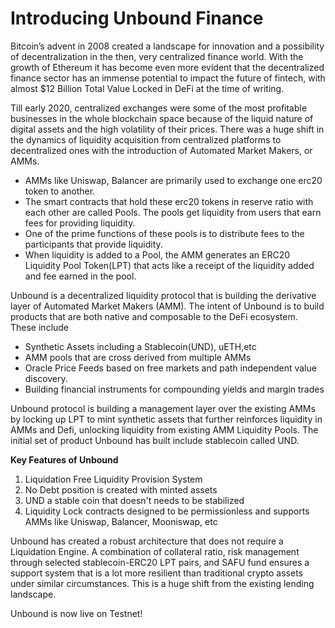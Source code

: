 # Introducing  Unbound Finance

Bitcoin’s advent in 2008 created a landscape for innovation and a possibility of decentralization in the then, very centralized finance world. With the growth of Ethereum it has become even more evident that the decentralized finance sector has an immense potential to impact the future of fintech, with almost $12 Billion Total Value Locked in DeFi at the time of writing. 

Till early 2020, centralized exchanges were some of the most profitable businesses in the whole blockchain space because of the liquid nature of digital assets and the high volatility of their prices. There was a huge shift in the dynamics of liquidity acquisition from centralized platforms to decentralized ones with the introduction of Automated Market Makers, or AMMs. 

* AMMs like Uniswap, Balancer are primarily used to exchange one erc20 token to another. 
* The smart contracts that hold these erc20 tokens in reserve ratio with each other are called Pools. The pools get liquidity from users that earn fees for providing liquidity. 
* One of the prime functions of these pools is to distribute fees to the participants that provide liquidity. 
* When liquidity is added to a Pool, the AMM generates an ERC20 Liquidity Pool Token\(LPT\) that acts like a receipt of the liquidity added and fee earned in the pool. 

Unbound is a decentralized liquidity protocol that is building the derivative layer of Automated Market Makers \(AMM\). The intent of Unbound is to build products that are both native and composable to the DeFi ecosystem. These include

* Synthetic Assets including a Stablecoin\(UND\), uETH,etc
* AMM pools that are cross derived from multiple AMMs
* Oracle Price Feeds based on free markets and path independent value discovery.  
* Building financial instruments for compounding yields and margin trades

Unbound protocol is building a management layer over the existing AMMs by locking up LPT to mint synthetic assets that further reinforces liquidity in AMMs and Defi, unlocking liquidity from existing AMM Liquidity Pools. The initial set of product Unbound has built include stablecoin called UND. 

**Key Features of Unbound** 

1. Liquidation Free Liquidity Provision System
2. No Debt position is created with minted assets
3. UND a stable coin that doesn't needs to be stabilized
4. Liquidity Lock contracts designed to be permissionless and supports AMMs like Uniswap, Balancer, Mooniswap, etc

Unbound has created a robust architecture that does not require a Liquidation Engine. A combination of collateral ratio, risk management through selected stablecoin-ERC20 LPT pairs, and SAFU fund ensures a support system that is a lot more resilient than traditional crypto assets under similar circumstances. This is a huge shift from the existing lending landscape.  


Unbound is now live on Testnet!  


